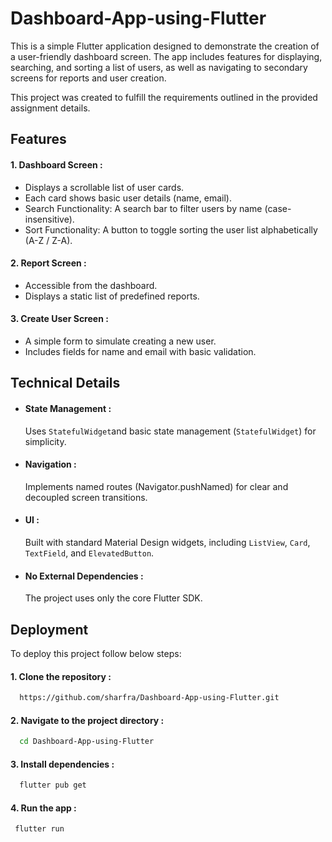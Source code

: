 # Dashboard-App-using-Flutter
This is a simple Flutter application designed to demonstrate the creation of a user-friendly dashboard screen. The app includes features for displaying, searching, and sorting a list of users, as well as navigating to secondary screens for reports and user creation.

This project was created to fulfill the requirements outlined in the provided assignment details.



## Features
#### 1. Dashboard Screen :
- Displays a scrollable list of user cards.
- Each card shows basic user details (name, email).
- Search Functionality: A search bar to filter users by name (case-insensitive).
- Sort Functionality: A button to toggle sorting the user list alphabetically (A-Z / Z-A).
#### 2. Report Screen :
- Accessible from the dashboard.
- Displays a static list of predefined reports.
#### 3. Create User Screen :
- A simple form to simulate creating a new user.
- Includes fields for name and email with basic validation.


## Technical Details
- #### State Management : 
  Uses  `StatefulWidget`and basic state management (`StatefulWidget`) for simplicity.
- #### Navigation : 
  Implements named routes (Navigator.pushNamed) for clear and decoupled screen transitions.
- #### UI : 
  Built with standard Material Design widgets, including `ListView`, `Card`, `TextField`, and `ElevatedButton`.
- #### No External Dependencies :
  The project uses only the core Flutter SDK.


## Deployment
To deploy this project follow below steps:
#### 1. Clone the repository :
```bash
  https://github.com/sharfra/Dashboard-App-using-Flutter.git
```
#### 2. Navigate to the project directory :
```bash
  cd Dashboard-App-using-Flutter
```
#### 3. Install dependencies :
```bash
  flutter pub get
```
#### 4. Run the app :
```bash
 flutter run
```
